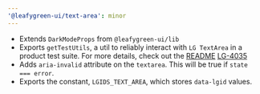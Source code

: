 ```yaml
---
'@leafygreen-ui/text-area': minor
---
```


- Extends `DarkModeProps` from `@leafygreen-ui/lib`
- Exports `getTestUtils`, a util to reliably interact with `LG TextArea` in a product test suite. For more details, check out the [README](https://github.com/mongodb/leafygreen-ui/tree/main/packages/text-area#test-harnesses) [LG-4035](https://jira.mongodb.org/browse/LG-4035)
- Adds `aria-invalid` attribute on the `textarea`. This will be true if `state === error`.
- Exports the constant, `LGIDS_TEXT_AREA`, which stores `data-lgid` values.